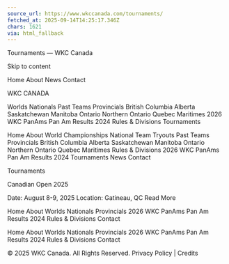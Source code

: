 ```yaml
---
source_url: https://www.wkccanada.com/tournaments/
fetched_at: 2025-09-14T14:25:17.346Z
chars: 1621
via: html_fallback
---
```

Tournaments &#8212; WKC Canada 
 
 
 

 
 
 
 
 
 
 
 

 
 
 
 
 
 
 
 
 
 
 
 
 
 
 
 
 
 
 
 
 
 
 
 
 
 
 
 
 
 
 
 

 
 
 Skip to content 
 
 
 
 
 
 
 
 
 
 
 
 
 
 
 
 
 
 Home About News Contact 
 
 
 
 
 
 
 
 
 
 
 
 
 
 
 
 
 
 
 
 
 
 
 
 
 
 
 
 
 
 
 
 
 
 
 
 
 
 
 
 
 
 
 
 
 
 
 
 
 
 
 
 
 
 
 
 
 
 
 WKC CANADA 
 
 
 
 
 
 
 
 
 
 
 
 
 
 
 
 
 Worlds Nationals Past Teams Provincials British Columbia Alberta Saskatchewan Manitoba Ontario Northern Ontario Quebec Maritimes 2026 WKC PanAms Pan Am Results 2024 Rules &#038; Divisions Tournaments 
 
 
 
 
 

 
 
 
 
 
 
 
 
 
 
 
 Home About World Championships National Team Tryouts Past Teams Provincials British Columbia Alberta Saskatchewan Manitoba Ontario Northern Ontario Quebec Maritimes Rules &#038; Divisions 2026 WKC PanAms Pan Am Results 2024 Tournaments News Contact 
 
 
 
 
 
 
 
 
 
 
 
 
 
 
 
 
 
 
 
 Tournaments 
 
 
 
 
 
 
 

 
 
 
 

 
 
 
 
 
 
 

 

 
 
 
 
 
 
 
 
 
 
 
 
 
 
 

 
 
 
 
 

 
 
 
 
 
 
 
 
 
 
 
 
 
 

 

 
 
 

 
 

 

 
 Canadian Open 2025 
 

 
 
 
 
 
 
 
 
 
 Date: August 8-9, 2025 
Location: Gatineau, QC 
 Read More 
 
 
 
 
 

 
 
 
 
 
 
 
 
 
 
 
 
 
 

 
 
 
 

 
 
 
 
 
 
 
 
 
 
 
 
 
 
 
 
 
 
 
 
 
 
 
 Home About Worlds Nationals Provincials 2026 WKC PanAms Pan Am Results 2024 Rules &#038; Divisions Contact 
 
 
 
 
 
 
 
 
 
 
 
 
 Home About Worlds Nationals Provincials 2026 WKC PanAms Pan Am Results 2024 Rules &#038; Divisions Contact 
 
 
 
 
 

 
 
 
 
 
 
 
 
 
 
 
 
 
 
 
 
 
 
 
 
 
 
 
 
 
 
 
 
 
 
 
 
 
 
 
 © 2025 WKC Canada. All Rights Reserved. Privacy Policy | Credits